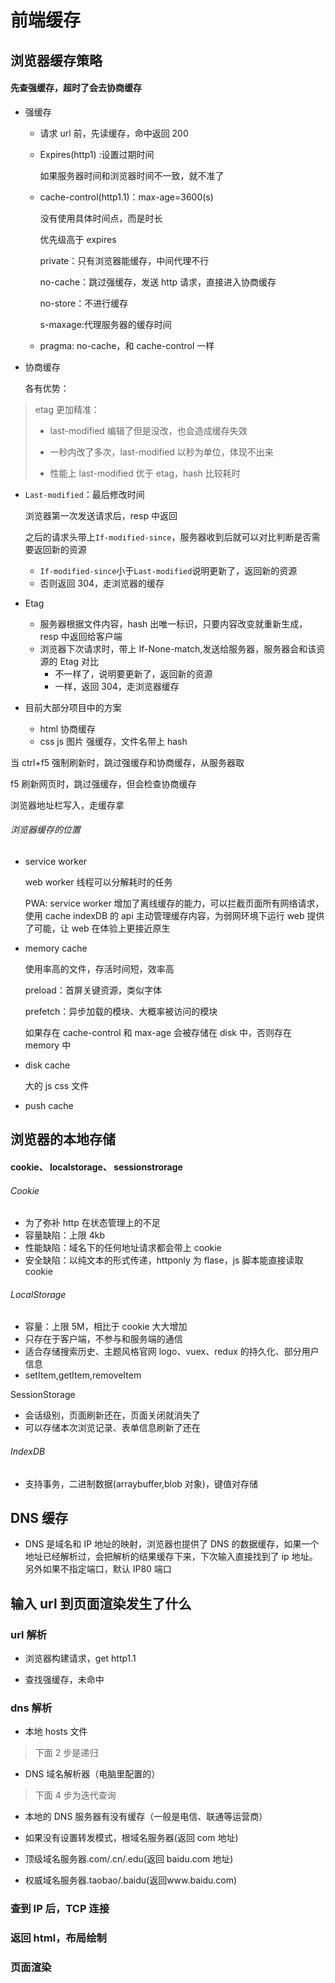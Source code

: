 # 前端缓存

## 浏览器缓存策略

#### 先查强缓存，超时了会去协商缓存

- 强缓存

  - 请求 url 前，先读缓存，命中返回 200

  - Expires(http1) :设置过期时间

    如果服务器时间和浏览器时间不一致，就不准了

  - cache-control(http1.1)：max-age=3600(s)

    没有使用具体时间点，而是时长

    优先级高于 expires

    private：只有浏览器能缓存，中间代理不行

    no-cache：跳过强缓存，发送 http 请求，直接进入协商缓存

    no-store：不进行缓存

    s-maxage:代理服务器的缓存时间

  - pragma: no-cache，和 cache-control 一样

- 协商缓存

  各有优势：

> etag 更加精准：
>
> - last-modified 编辑了但是没改，也会造成缓存失效
>
> - 一秒内改了多次，last-modified 以秒为单位，体现不出来
> - 性能上 last-modified 优于 etag，hash 比较耗时

- `Last-modified`：最后修改时间

  浏览器第一次发送请求后，resp 中返回

  之后的请求头带上`If-modified-since`，服务器收到后就可以对比判断是否需要返回新的资源

  - `If-modified-since`小于`Last-modified`说明更新了，返回新的资源
  - 否则返回 304，走浏览器的缓存

- Etag

  - 服务器根据文件内容，hash 出唯一标识，只要内容改变就重新生成，resp 中返回给客户端
  - 浏览器下次请求时，带上 If-None-match,发送给服务器，服务器会和该资源的 Etag 对比
    - 不一样了，说明要更新了，返回新的资源
    - 一样，返回 304，走浏览器缓存

- 目前大部分项目中的方案

  - html 协商缓存
  - css js 图片 强缓存，文件名带上 hash

当 ctrl+f5 强制刷新时，跳过强缓存和协商缓存，从服务器取

f5 刷新网页时，跳过强缓存，但会检查协商缓存

浏览器地址栏写入，走缓存拿

###### 浏览器缓存的位置

- service worker

  web worker 线程可以分解耗时的任务

  PWA: service worker 增加了离线缓存的能力，可以拦截页面所有网络请求，使用 cache indexDB 的 api 主动管理缓存内容，为弱网环境下运行 web 提供了可能，让 web 在体验上更接近原生

- memory cache

  使用率高的文件，存活时间短，效率高

  preload：首屏关键资源，类似字体

  prefetch：异步加载的模块、大概率被访问的模块

  如果存在 cache-control 和 max-age 会被存储在 disk 中，否则存在 memory 中

- disk cache

  大的 js css 文件

- push cache

## 浏览器的本地存储

#### cookie、 localstorage、 sessionstrorage

###### Cookie

- 为了弥补 http 在状态管理上的不足
- 容量缺陷：上限 4kb
- 性能缺陷：域名下的任何地址请求都会带上 cookie
- 安全缺陷：以纯文本的形式传递，httponly 为 flase，js 脚本能直接读取 cookie

###### LocalStorage

- 容量：上限 5M，相比于 cookie 大大增加
- 只存在于客户端，不参与和服务端的通信
- 适合存储搜索历史、主题风格官网 logo、vuex、redux 的持久化、部分用户信息
- setItem,getItem,removeItem

SessionStorage

- 会话级别，页面刷新还在，页面关闭就消失了
- 可以存储本次浏览记录、表单信息刷新了还在

###### IndexDB

- 支持事务，二进制数据(arraybuffer,blob 对象)，键值对存储

## DNS 缓存

- DNS 是域名和 IP 地址的映射，浏览器也提供了 DNS 的数据缓存，如果一个地址已经解析过，会把解析的结果缓存下来，下次输入直接找到了 ip 地址。另外如果不指定端口，默认 IP80 端口

## 输入 url 到页面渲染发生了什么

### url 解析

- 浏览器构建请求，get http1.1

- 查找强缓存，未命中

### dns 解析

- 本地 hosts 文件

> 下面 2 步是递归

- DNS 域名解析器（电脑里配置的）

> 下面 4 步为迭代查询

- 本地的 DNS 服务器有没有缓存（一般是电信、联通等运营商）

- 如果没有设置转发模式，根域名服务器(返回 com 地址)

- 顶级域名服务器.com/.cn/.edu(返回 baidu.com 地址)

- 权威域名服务器.taobao/.baidu(返回www.baidu.com)

### 查到 IP 后，TCP 连接

### 返回 html，布局绘制

### 页面渲染
